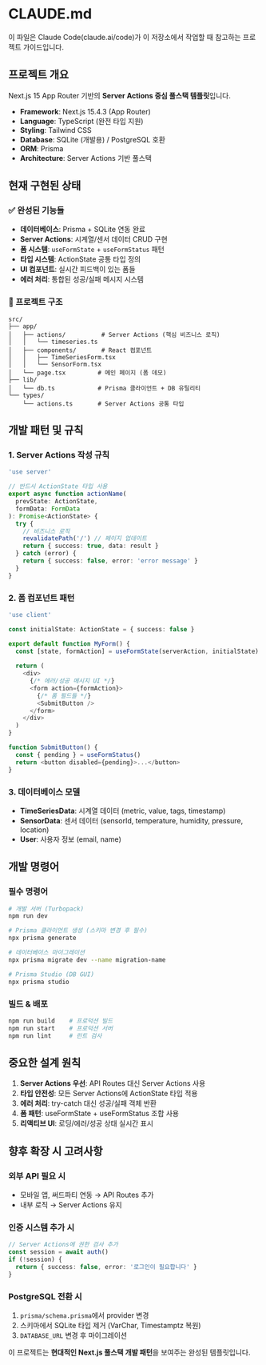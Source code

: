 # CLAUDE.md

이 파일은 Claude Code(claude.ai/code)가 이 저장소에서 작업할 때 참고하는 프로젝트 가이드입니다.

## 프로젝트 개요

Next.js 15 App Router 기반의 **Server Actions 중심 풀스택 템플릿**입니다.

- **Framework**: Next.js 15.4.3 (App Router)
- **Language**: TypeScript (완전 타입 지원)
- **Styling**: Tailwind CSS
- **Database**: SQLite (개발용) / PostgreSQL 호환
- **ORM**: Prisma
- **Architecture**: Server Actions 기반 풀스택

## 현재 구현된 상태

### ✅ 완성된 기능들
- **데이터베이스**: Prisma + SQLite 연동 완료
- **Server Actions**: 시계열/센서 데이터 CRUD 구현
- **폼 시스템**: `useFormState` + `useFormStatus` 패턴
- **타입 시스템**: ActionState 공통 타입 정의
- **UI 컴포넌트**: 실시간 피드백이 있는 폼들
- **에러 처리**: 통합된 성공/실패 메시지 시스템

### 📁 프로젝트 구조
```
src/
├── app/
│   ├── actions/          # Server Actions (핵심 비즈니스 로직)
│   │   └── timeseries.ts
│   ├── components/       # React 컴포넌트
│   │   ├── TimeSeriesForm.tsx
│   │   └── SensorForm.tsx
│   └── page.tsx         # 메인 페이지 (폼 데모)
├── lib/
│   └── db.ts            # Prisma 클라이언트 + DB 유틸리티
└── types/
    └── actions.ts       # Server Actions 공통 타입
```

## 개발 패턴 및 규칙

### 1. Server Actions 작성 규칙
```typescript
'use server'

// 반드시 ActionState 타입 사용
export async function actionName(
  prevState: ActionState, 
  formData: FormData
): Promise<ActionState> {
  try {
    // 비즈니스 로직
    revalidatePath('/') // 페이지 업데이트
    return { success: true, data: result }
  } catch (error) {
    return { success: false, error: 'error message' }
  }
}
```

### 2. 폼 컴포넌트 패턴
```typescript
'use client'

const initialState: ActionState = { success: false }

export default function MyForm() {
  const [state, formAction] = useFormState(serverAction, initialState)
  
  return (
    <div>
      {/* 에러/성공 메시지 UI */}
      <form action={formAction}>
        {/* 폼 필드들 */}
        <SubmitButton />
      </form>
    </div>
  )
}

function SubmitButton() {
  const { pending } = useFormStatus()
  return <button disabled={pending}>...</button>
}
```

### 3. 데이터베이스 모델
- **TimeSeriesData**: 시계열 데이터 (metric, value, tags, timestamp)
- **SensorData**: 센서 데이터 (sensorId, temperature, humidity, pressure, location)
- **User**: 사용자 정보 (email, name)

## 개발 명령어

### 필수 명령어
```bash
# 개발 서버 (Turbopack)
npm run dev

# Prisma 클라이언트 생성 (스키마 변경 후 필수)
npx prisma generate

# 데이터베이스 마이그레이션  
npx prisma migrate dev --name migration-name

# Prisma Studio (DB GUI)
npx prisma studio
```

### 빌드 & 배포
```bash
npm run build    # 프로덕션 빌드
npm run start    # 프로덕션 서버
npm run lint     # 린트 검사
```

## 중요한 설계 원칙

1. **Server Actions 우선**: API Routes 대신 Server Actions 사용
2. **타입 안전성**: 모든 Server Actions에 ActionState 타입 적용
3. **에러 처리**: try-catch 대신 성공/실패 객체 반환
4. **폼 패턴**: useFormState + useFormStatus 조합 사용
5. **리액티브 UI**: 로딩/에러/성공 상태 실시간 표시

## 향후 확장 시 고려사항

### 외부 API 필요 시
- 모바일 앱, 써드파티 연동 → API Routes 추가
- 내부 로직 → Server Actions 유지

### 인증 시스템 추가 시
```typescript
// Server Actions에 권한 검사 추가
const session = await auth()
if (!session) {
  return { success: false, error: '로그인이 필요합니다' }
}
```

### PostgreSQL 전환 시
1. `prisma/schema.prisma`에서 provider 변경
2. 스키마에서 SQLite 타입 제거 (VarChar, Timestamptz 복원)
3. `DATABASE_URL` 변경 후 마이그레이션

이 프로젝트는 **현대적인 Next.js 풀스택 개발 패턴**을 보여주는 완성된 템플릿입니다.